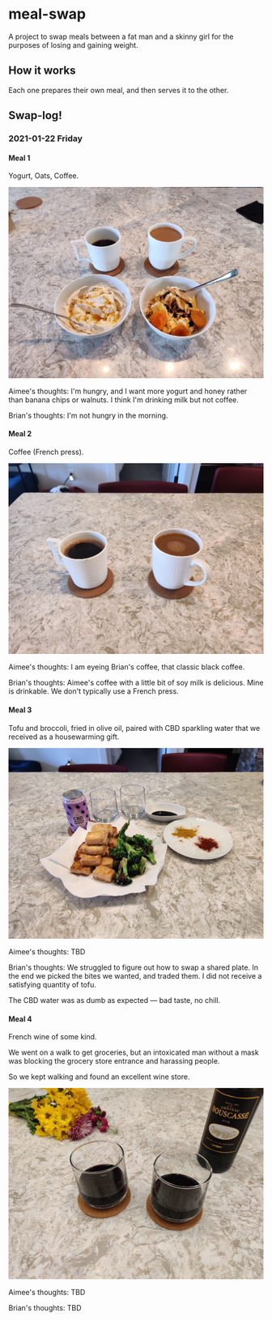 # meal-swap

A project to swap meals between a fat man and a skinny girl
for the purposes of losing and gaining weight.

## How it works

Each one prepares their own meal, and then serves it to the other.


## Swap-log!


### 2021-01-22 Friday


#### Meal 1

Yogurt, Oats, Coffee.

![2021-01-22_1](images/2021-01-22_1.jpg)

Aimee's thoughts: 
I'm hungry, and I want more yogurt and honey rather than banana chips or walnuts.
I think I'm drinking milk but not coffee.

Brian's thoughts:
I'm not hungry in the morning.


#### Meal 2

Coffee (French press).

![2021-01-22_2](images/2021-01-22_2.jpg)

Aimee's thoughts:
I am eyeing Brian's coffee, that classic black coffee.

Brian's thoughts:
Aimee's coffee with a little bit of soy milk is delicious.
Mine is drinkable.
We don't typically use a French press.


#### Meal 3

Tofu and broccoli,
fried in olive oil,
paired with CBD sparkling water that we received as a housewarming gift.

![2021-01-22_3](images/2021-01-22_3.jpg)

Aimee's thoughts:
TBD

Brian's thoughts:
We struggled to figure out how to swap a shared plate.
In the end we picked the bites we wanted,
and traded them.
I did not receive a satisfying quantity of tofu.

The CBD water was as dumb as expected &mdash;
bad taste, no chill.


#### Meal 4

French wine of some kind.

We went on a walk to get groceries,
but an intoxicated man without a mask was blocking
the grocery store entrance and harassing people.

So we kept walking and found an excellent wine store.

![2021-01-22_4](images/2021-01-22_4.jpg)

Aimee's thoughts:
TBD

Brian's thoughts:
TBD
